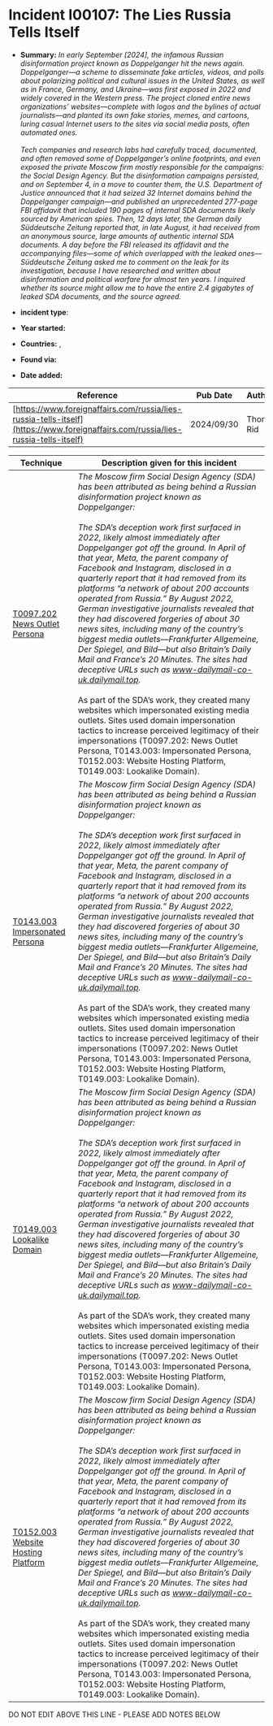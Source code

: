 # Incident I00107: The Lies Russia Tells Itself

* **Summary:** <i>In early September [2024], the infamous Russian disinformation project known as Doppelganger hit the news again. Doppelganger—a scheme to disseminate fake articles, videos, and polls about polarizing political and cultural issues in the United States, as well as in France, Germany, and Ukraine—was first exposed in 2022 and widely covered in the Western press. The project cloned entire news organizations’ websites—complete with logos and the bylines of actual journalists—and planted its own fake stories, memes, and cartoons, luring casual Internet users to the sites via social media posts, often automated ones.<br><br>Tech companies and research labs had carefully traced, documented, and often removed some of Doppelganger’s online footprints, and even exposed the private Moscow firm mostly responsible for the campaigns: the Social Design Agency. But the disinformation campaigns persisted, and on September 4, in a move to counter them, the U.S. Department of Justice announced that it had seized 32 Internet domains behind the Doppelganger campaign—and published an unprecedented 277-page FBI affidavit that included 190 pages of internal SDA documents likely sourced by American spies. Then, 12 days later, the German daily Süddeutsche Zeitung reported that, in late August, it had received from an anonymous source, large amounts of authentic internal SDA documents. A day before the FBI released its affidavit and the accompanying files—some of which overlapped with the leaked ones—Süddeutsche Zeitung asked me to comment on the leak for its investigation, because I have researched and written about disinformation and political warfare for almost ten years. I inquired whether its source might allow me to have the entire 2.4 gigabytes of leaked SDA documents, and the source agreed.</i>

* **incident type**: 

* **Year started:** 

* **Countries:**  , 

* **Found via:** 

* **Date added:** 


| Reference | Pub Date | Authors | Org | Archive |
| --------- | -------- | ------- | --- | ------- |
| [https://www.foreignaffairs.com/russia/lies-russia-tells-itself](https://www.foreignaffairs.com/russia/lies-russia-tells-itself) | 2024/09/30 | Thomas Rid | Forreign Affairs | [https://web.archive.org/web/20241009145602/https://www.foreignaffairs.com/russia/lies-russia-tells-itself](https://web.archive.org/web/20241009145602/https://www.foreignaffairs.com/russia/lies-russia-tells-itself) |

 

| Technique | Description given for this incident |
| --------- | ------------------------- |
| [T0097.202 News Outlet Persona](../../generated_pages/techniques/T0097.202.md) | <i>The Moscow firm Social Design Agency (SDA) has been attributed as being behind a Russian disinformation project known as Doppelganger:<br><br>The SDA’s deception work first surfaced in 2022, likely almost immediately after Doppelganger got off the ground. In April of that year, Meta, the parent company of Facebook and Instagram, disclosed in a quarterly report that it had removed from its platforms “a network of about 200 accounts operated from Russia.” By August 2022, German investigative journalists revealed that they had discovered forgeries of about 30 news sites, including many of the country’s biggest media outlets—Frankfurter Allgemeine, Der Spiegel, and Bild—but also Britain’s Daily Mail and France’s 20 Minutes. The sites had deceptive URLs such as www-dailymail-co-uk.dailymail.top. </i><br><br>As part of the SDA’s work, they created many websites which impersonated existing media outlets. Sites used domain impersonation tactics to increase perceived legitimacy of their impersonations (T0097.202: News Outlet Persona, T0143.003: Impersonated Persona, T0152.003: Website Hosting Platform, T0149.003: Lookalike Domain). |
| [T0143.003 Impersonated Persona](../../generated_pages/techniques/T0143.003.md) | <i>The Moscow firm Social Design Agency (SDA) has been attributed as being behind a Russian disinformation project known as Doppelganger:<br><br>The SDA’s deception work first surfaced in 2022, likely almost immediately after Doppelganger got off the ground. In April of that year, Meta, the parent company of Facebook and Instagram, disclosed in a quarterly report that it had removed from its platforms “a network of about 200 accounts operated from Russia.” By August 2022, German investigative journalists revealed that they had discovered forgeries of about 30 news sites, including many of the country’s biggest media outlets—Frankfurter Allgemeine, Der Spiegel, and Bild—but also Britain’s Daily Mail and France’s 20 Minutes. The sites had deceptive URLs such as www-dailymail-co-uk.dailymail.top. </i><br><br>As part of the SDA’s work, they created many websites which impersonated existing media outlets. Sites used domain impersonation tactics to increase perceived legitimacy of their impersonations (T0097.202: News Outlet Persona, T0143.003: Impersonated Persona, T0152.003: Website Hosting Platform, T0149.003: Lookalike Domain). |
| [T0149.003 Lookalike Domain](../../generated_pages/techniques/T0149.003.md) | <i>The Moscow firm Social Design Agency (SDA) has been attributed as being behind a Russian disinformation project known as Doppelganger:<br><br>The SDA’s deception work first surfaced in 2022, likely almost immediately after Doppelganger got off the ground. In April of that year, Meta, the parent company of Facebook and Instagram, disclosed in a quarterly report that it had removed from its platforms “a network of about 200 accounts operated from Russia.” By August 2022, German investigative journalists revealed that they had discovered forgeries of about 30 news sites, including many of the country’s biggest media outlets—Frankfurter Allgemeine, Der Spiegel, and Bild—but also Britain’s Daily Mail and France’s 20 Minutes. The sites had deceptive URLs such as www-dailymail-co-uk.dailymail.top. </i><br><br>As part of the SDA’s work, they created many websites which impersonated existing media outlets. Sites used domain impersonation tactics to increase perceived legitimacy of their impersonations (T0097.202: News Outlet Persona, T0143.003: Impersonated Persona, T0152.003: Website Hosting Platform, T0149.003: Lookalike Domain). |
| [T0152.003 Website Hosting Platform](../../generated_pages/techniques/T0152.003.md) | <i>The Moscow firm Social Design Agency (SDA) has been attributed as being behind a Russian disinformation project known as Doppelganger:<br><br>The SDA’s deception work first surfaced in 2022, likely almost immediately after Doppelganger got off the ground. In April of that year, Meta, the parent company of Facebook and Instagram, disclosed in a quarterly report that it had removed from its platforms “a network of about 200 accounts operated from Russia.” By August 2022, German investigative journalists revealed that they had discovered forgeries of about 30 news sites, including many of the country’s biggest media outlets—Frankfurter Allgemeine, Der Spiegel, and Bild—but also Britain’s Daily Mail and France’s 20 Minutes. The sites had deceptive URLs such as www-dailymail-co-uk.dailymail.top. </i><br><br>As part of the SDA’s work, they created many websites which impersonated existing media outlets. Sites used domain impersonation tactics to increase perceived legitimacy of their impersonations (T0097.202: News Outlet Persona, T0143.003: Impersonated Persona, T0152.003: Website Hosting Platform, T0149.003: Lookalike Domain). |


DO NOT EDIT ABOVE THIS LINE - PLEASE ADD NOTES BELOW